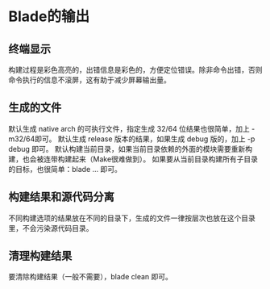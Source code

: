 # Blade的输出

## 终端显示

构建过程是彩色高亮的，出错信息是彩色的，方便定位错误。除非命令出错，否则命令执行的信息不滚屏，这有助于减少屏幕输出量。

## 生成的文件

默认生成 native arch 的可执行文件，指定生成 32/64 位结果也很简单，加上 -m32/64即可。
默认生成 release 版本的结果，如果生成 debug 版的，加上 -p debug 即可。
默认构建当前目录，如果当前目录依赖的外面的模块需要重新构建，也会被连带构建起来（Make很难做到）。
如果要从当前目录构建所有子目录的目标，也很简单：blade ... 即可。

## 构建结果和源代码分离

不同构建选项的结果放在不同的目录下，生成的文件一律按层次也放在这个目录里，不会污染源代码目录。

## 清理构建结果

要清除构建结果（一般不需要），blade clean 即可。


